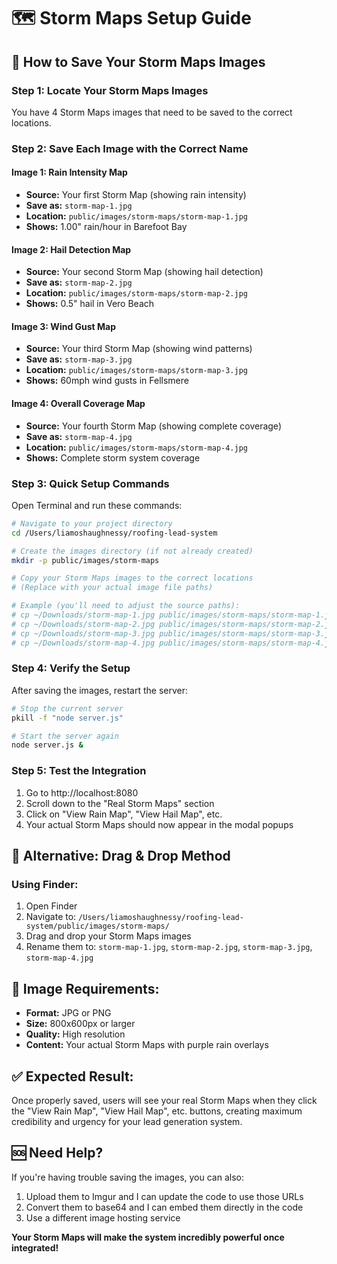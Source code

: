 # 🗺️ Storm Maps Setup Guide

## 📸 **How to Save Your Storm Maps Images**

### **Step 1: Locate Your Storm Maps Images**
You have 4 Storm Maps images that need to be saved to the correct locations.

### **Step 2: Save Each Image with the Correct Name**

#### **Image 1: Rain Intensity Map**
- **Source:** Your first Storm Map (showing rain intensity)
- **Save as:** `storm-map-1.jpg`
- **Location:** `public/images/storm-maps/storm-map-1.jpg`
- **Shows:** 1.00" rain/hour in Barefoot Bay

#### **Image 2: Hail Detection Map**
- **Source:** Your second Storm Map (showing hail detection)
- **Save as:** `storm-map-2.jpg`
- **Location:** `public/images/storm-maps/storm-map-2.jpg`
- **Shows:** 0.5" hail in Vero Beach

#### **Image 3: Wind Gust Map**
- **Source:** Your third Storm Map (showing wind patterns)
- **Save as:** `storm-map-3.jpg`
- **Location:** `public/images/storm-maps/storm-map-3.jpg`
- **Shows:** 60mph wind gusts in Fellsmere

#### **Image 4: Overall Coverage Map**
- **Source:** Your fourth Storm Map (showing complete coverage)
- **Save as:** `storm-map-4.jpg`
- **Location:** `public/images/storm-maps/storm-map-4.jpg`
- **Shows:** Complete storm system coverage

### **Step 3: Quick Setup Commands**

Open Terminal and run these commands:

```bash
# Navigate to your project directory
cd /Users/liamoshaughnessy/roofing-lead-system

# Create the images directory (if not already created)
mkdir -p public/images/storm-maps

# Copy your Storm Maps images to the correct locations
# (Replace with your actual image file paths)

# Example (you'll need to adjust the source paths):
# cp ~/Downloads/storm-map-1.jpg public/images/storm-maps/storm-map-1.jpg
# cp ~/Downloads/storm-map-2.jpg public/images/storm-maps/storm-map-2.jpg
# cp ~/Downloads/storm-map-3.jpg public/images/storm-maps/storm-map-3.jpg
# cp ~/Downloads/storm-map-4.jpg public/images/storm-maps/storm-map-4.jpg
```

### **Step 4: Verify the Setup**

After saving the images, restart the server:

```bash
# Stop the current server
pkill -f "node server.js"

# Start the server again
node server.js &
```

### **Step 5: Test the Integration**

1. Go to http://localhost:8080
2. Scroll down to the "Real Storm Maps" section
3. Click on "View Rain Map", "View Hail Map", etc.
4. Your actual Storm Maps should now appear in the modal popups

## 🎯 **Alternative: Drag & Drop Method**

### **Using Finder:**
1. Open Finder
2. Navigate to: `/Users/liamoshaughnessy/roofing-lead-system/public/images/storm-maps/`
3. Drag and drop your Storm Maps images
4. Rename them to: `storm-map-1.jpg`, `storm-map-2.jpg`, `storm-map-3.jpg`, `storm-map-4.jpg`

## 📱 **Image Requirements:**
- **Format:** JPG or PNG
- **Size:** 800x600px or larger
- **Quality:** High resolution
- **Content:** Your actual Storm Maps with purple rain overlays

## ✅ **Expected Result:**
Once properly saved, users will see your real Storm Maps when they click the "View Rain Map", "View Hail Map", etc. buttons, creating maximum credibility and urgency for your lead generation system.

## 🆘 **Need Help?**
If you're having trouble saving the images, you can also:
1. Upload them to Imgur and I can update the code to use those URLs
2. Convert them to base64 and I can embed them directly in the code
3. Use a different image hosting service

**Your Storm Maps will make the system incredibly powerful once integrated!** 
